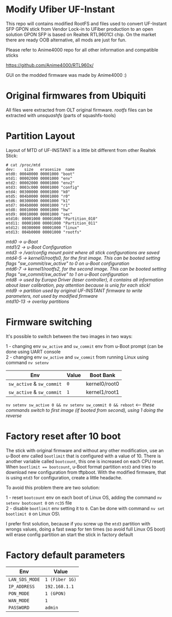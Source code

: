 # Modify Ufiber UF-Instant

This repo will contains modified RootFS and files used to convert UF-Instant SFP GPON stick from Vendor Lock-in to UFiber production to an open solution
GPON SFP is based on Realtek RTL9601CI chip. On the market there are ready OOB alternative, all mods are just for fun.

Please refer to Anime4000 repo for all other information and compatible sticks

https://github.com/Anime4000/RTL960x/

GUI on the modded firmware was made by Anime4000 :)

# Original firmwares from Ubiquiti

All files were extracted from OLT original firmware. *rootfs* files can be extracted with *unsquashfs* (parts of squashfs-tools)

# Partition Layout

Layout of MTD of UF-INSTANT is a little bit different from other Realtek Stick:

```
# cat /proc/mtd
dev:    size   erasesize  name
mtd0: 00040000 00001000 "boot"
mtd1: 00002000 00001000 "env"
mtd2: 00002000 00001000 "env2"
mtd3: 0003c000 00001000 "config"
mtd4: 00300000 00001000 "k0"
mtd5: 004b0000 00001000 "r0"
mtd6: 00300000 00001000 "k1"
mtd7: 004b0000 00001000 "r1"
mtd8: 00010000 00001000 "hw"
mtd9: 00010000 00001000 "sec"
mtd10: 00001000 00001000 "Partition_010"
mtd11: 00001000 00001000 "Partition_011"
mtd12: 00300000 00001000 "linux"
mtd13: 004b0000 00001000 "rootfs"
```

*mtd0 -> u-Boot*\
*mtd1/2 -> u-Boot Configuration*\
*mtd3 -> /var/config mount point where all stick configurations are saved*\
*mtd4-5 -> kernel0/rootfs0, for the first image. This can be booted setting flags "sw_commit/sw_active" to 0 on u-Boot configuration*\
*mtd6-7 -> kernel1/rootfs2, for the second image. This can be booted setting flags "sw_commit/sw_active" to 1 on u-Boot configuration*\
*mtd8 -> used by Europa Driver (laser controller), it contains all information about laser calibration, pay attention because is uniq for each stick!*\
*mtd9 -> partition used by original UF-INSTANT firmware to write parameters, not used by modified firmware*\
*mtd10-13 -> overlay partitions*

# Firmware switching

It's possible to switch between the two images in two ways:

1 - changing env `sw_active` and `sw_commit` env from u-Boot prompt (can be done using UART console \
2 - changing env `sw_active` and `sw_commit` from running Linux using command `nv setenv`

Env         | Value | Boot Bank
------------| ----- |-------
`sw_active` & `sw_commit` | `0`   | kernel0/root0
`sw_active` & `sw_commit` | `1`   | kernel1/root1

`nv setenv sw_active 0 && nv setenv sw_commit 0 && reboot` <-- *these commands switch to first image (if booted from second), using 1 doing the reverse*

# Factory reset after 10 boot

The stick with original firmware and without any other modification, use an u-Boot env called `bootlimit` that is configured with a value of 10. There is another variable called `bootcount`, this one is increased on each CPU reset. When `bootlimit == bootcount`, u-Boot format partition `mtd3` and tries to download new configuration from tftpboot. With the modified firmware, that is using `mtd3` for configuration, create a little headache.

To avoid this problem there are two solution:

1 - reset `bootcount` env on each boot of Linux OS, adding the command `nv setenv bootcount 0` on `rc35` file\
2 - disable `bootlimit` env setting it to `0`. Can be done with command `nv set bootlimit 0` on Linux OS\

I prefer first solution, because if you screw up the `mtd3` partition with wrongs values, doing a fast swap for ten times (so avoid full Linux OS boot) will erase config partition an start the stick in factory default

# Factory default parameters

Env           | Value
--------------| -----
`LAN_SDS_MODE`  | `1 (Fiber 1G)`
`IP_ADDRESS`    | `192.168.1.1`
`PON_MODE`      | `1 (GPON)`
`WAN_MODE`      | `1`
`PASSWORD`      | `admin`

